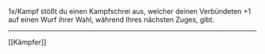 1x/Kampf stößt du einen Kampfschrei aus, welcher deinen Verbündeten +1 auf einen Wurf ihrer Wahl, während Ihres nächsten Zuges, gibt.

---
[[Kämpfer]]